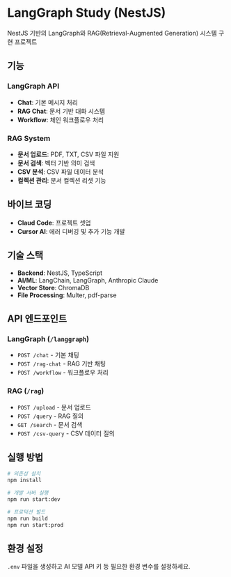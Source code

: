 # LangGraph Study (NestJS)

NestJS 기반의 LangGraph와 RAG(Retrieval-Augmented Generation) 시스템 구현 프로젝트

## 기능

### LangGraph API

- **Chat**: 기본 메시지 처리
- **RAG Chat**: 문서 기반 대화 시스템
- **Workflow**: 체인 워크플로우 처리

### RAG System

- **문서 업로드**: PDF, TXT, CSV 파일 지원
- **문서 검색**: 벡터 기반 의미 검색
- **CSV 분석**: CSV 파일 데이터 분석
- **컬렉션 관리**: 문서 컬렉션 리셋 기능

## 바이브 코딩

- **Claud Code**: 프로젝트 셋업
- **Cursor AI**: 에러 디버깅 및 추가 기능 개발

## 기술 스택

- **Backend**: NestJS, TypeScript
- **AI/ML**: LangChain, LangGraph, Anthropic Claude
- **Vector Store**: ChromaDB
- **File Processing**: Multer, pdf-parse

## API 엔드포인트

### LangGraph (`/langgraph`)

- `POST /chat` - 기본 채팅
- `POST /rag-chat` - RAG 기반 채팅
- `POST /workflow` - 워크플로우 처리

### RAG (`/rag`)

- `POST /upload` - 문서 업로드
- `POST /query` - RAG 질의
- `GET /search` - 문서 검색
- `POST /csv-query` - CSV 데이터 질의

## 실행 방법

```bash
# 의존성 설치
npm install

# 개발 서버 실행
npm run start:dev

# 프로덕션 빌드
npm run build
npm run start:prod
```

## 환경 설정

`.env` 파일을 생성하고 AI 모델 API 키 등 필요한 환경 변수를 설정하세요.
